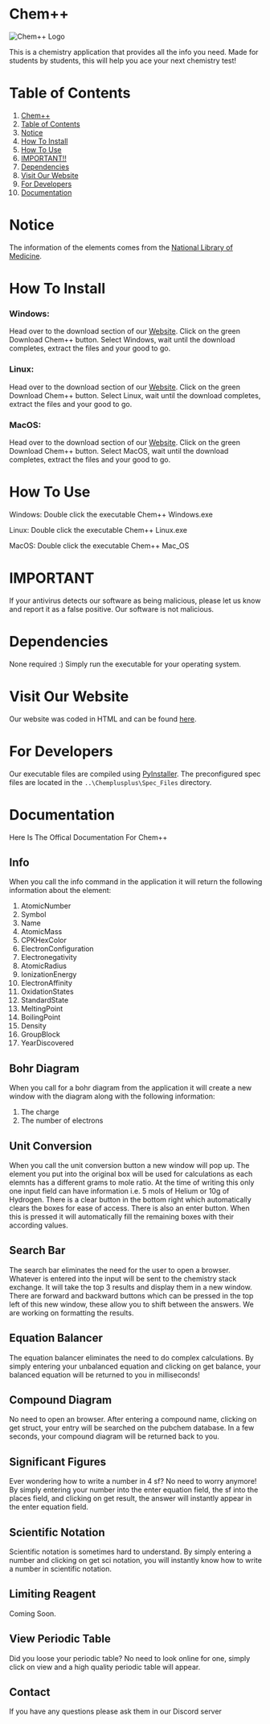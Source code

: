 # Chem++

![Chem++ Logo](https://github.com/MakusFrig/Chemplusplus/blob/main/Chem%2B%2B%20Logo/Chem%2B%2B_Secondary.png?raw=true)

This is a chemistry application that provides all the info you need. Made for students by students, this will help you ace your next chemistry test!

# Table of Contents

1.  [Chem++](#chem)
2.  [Table of Contents](#table-of-contents)
3.  [Notice](#notice)
4.  [How To Install](#how-to-install)
5.  [How To Use](#how-to-use)
6.  [IMPORTANT!!](#IMPORTANT)
7.  [Dependencies](#dependencies)
8.  [Visit Our Website](#visit-our-website)
9.  [For Developers](#For-Developers)
10. [Documentation](#documentation)

# Notice

The information of the elements comes from the [National Library of Medicine](https://pubchem.ncbi.nlm.nih.gov/periodic-table/).

# How To Install

### Windows:

Head over to the download section of our [Website](https://chemplusplus.github.io/download.html). Click on the green Download Chem++ button.
Select Windows, wait until the download completes, extract the files and your good to go.

### Linux:

Head over to the download section of our [Website](https://chemplusplus.github.io/download.html). Click on the green Download Chem++ button.
Select Linux, wait until the download completes, extract the files and your good to go.

### MacOS:

Head over to the download section of our [Website](https://chemplusplus.github.io/download.html). Click on the green Download Chem++ button.
Select MacOS, wait until the download completes, extract the files and your good to go.

# How To Use

Windows:
Double click the executable Chem++ Windows.exe

Linux:
Double click the executable Chem++ Linux.exe

MacOS:
Double click the executable Chem++ Mac_OS

# IMPORTANT

If your antivirus detects our software as being malicious, please let us know and report it as a false positive. Our software is not malicious.

# Dependencies

None required :)
Simply run the executable for your operating system.

# Visit Our Website

Our website was coded in HTML and can be found [here](https://chemplusplus.github.io).

# For Developers

Our executable files are compiled using [PyInstaller](https://www.pyinstaller.org/). The preconfigured spec files are located in the `..\Chemplusplus\Spec_Files` directory.

# Documentation

Here Is The Offical Documentation For Chem++

## Info

When you call the info command in the application it will return the following information about the element:

1. AtomicNumber
2. Symbol
3. Name
4. AtomicMass
5. CPKHexColor
6. ElectronConfiguration
7. Electronegativity
8. AtomicRadius
9. IonizationEnergy
10. ElectronAffinity
11. OxidationStates
12. StandardState
13. MeltingPoint
14. BoilingPoint
15. Density
16. GroupBlock
17. YearDiscovered

## Bohr Diagram

When you call for a bohr diagram from the application it will create a new window with the diagram along with the following information:

1. The charge
2. The number of electrons

## Unit Conversion

When you call the unit conversion button a new window will pop up. The element you put into the original box will be used for calculations as each elemnts has a different grams to mole ratio. At the time of writing this only one input field can have information i.e. 5 mols of Helium or 10g of Hydrogen. There is a clear button in the bottom right which automatically clears the boxes for ease of access. There is also an enter button. When this is pressed it will automatically fill the remaining boxes with their according values.

## Search Bar

The search bar eliminates the need for the user to open a browser. Whatever is entered into the input will be sent to the chemistry stack exchange. It will take the top 3 results and display them in a new window. There are forward and backward buttons which can be pressed in the top left of this new window, these allow you to shift between the answers. We are working on formatting the results.

## Equation Balancer

The equation balancer eliminates the need to do complex calculations. By simply entering your unbalanced equation and clicking on get balance, your balanced equation will be returned to you in milliseconds!

## Compound Diagram

No need to open an browser. After entering a compound name, clicking on get struct, your entry will be searched on the pubchem database. In a few seconds, your compound diagram will be returned back to you.

## Significant Figures

Ever wondering how to write a number in 4 sf? No need to worry anymore! By simply entering your number into the enter equation field, the sf into the places field, and clicking on get result, the answer will instantly appear in the enter equation field.

## Scientific Notation

Scientific notation is sometimes hard to understand. By simply entering a number and clicking on get sci notation, you will instantly know how to write a number in scientific notation.

## Limiting Reagent

Coming Soon.

## View Periodic Table

Did you loose your periodic table? No need to look online for one, simply click on view and a high quality periodic table will appear.

## Contact

If you have any questions please ask them in our Discord server

